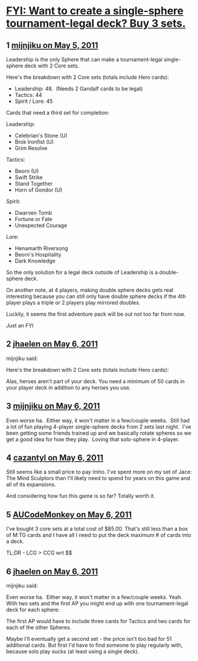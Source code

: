 # [FYI: Want to create a single-sphere tournament-legal deck?  Buy 3 sets.](https://community.fantasyflightgames.com/topic/46359-fyi-want-to-create-a-single-sphere-tournament-legal-deck-buy-3-sets/)

## 1 [mijnjiku on May 5, 2011](https://community.fantasyflightgames.com/topic/46359-fyi-want-to-create-a-single-sphere-tournament-legal-deck-buy-3-sets/?do=findComment&comment=464221)

Leadership is the only Sphere that can make a tournament-legal single-sphere deck with 2 Core sets.

Here's the breakdown with 2 Core sets (totals include Hero cards):

 * Leadership: 48.  (Needs 2 Gandalf cards to be legal)
 * Tactics: 44
 * Spirit / Lore: 45

Cards that need a third set for completion:

Leadership:

 * Celebrian's Stone (U)
 * Brok Ironfist (U)
 * Grim Resolve

Tactics:

 * Beorn (U)
 * Swift Strike
 * Stand Together
 * Horn of Gondor (U)

Spirit:

 * Dwarven Tomb
 * Fortune or Fate
 * Unexpected Courage

Lore:

 * Henamarth Riversong
 * Beorn's Hospitality
 * Dark Knowledge

So the only solution for a legal deck outside of Leadership is a double-sphere deck.

On another note, at 4 players, making double sphere decks gets real interesting because you can still only have double sphere decks if the 4th player plays a triple or 2 players play mirrored doubles.

Luckily, it seems the first adventure pack will be out not too far from now.

Just an FYI

## 2 [jhaelen on May 6, 2011](https://community.fantasyflightgames.com/topic/46359-fyi-want-to-create-a-single-sphere-tournament-legal-deck-buy-3-sets/?do=findComment&comment=464358)

mijnjiku said:

Here's the breakdown with 2 Core sets (totals include Hero cards):



Alas, heroes aren't part of your deck. You need a minimum of 50 cards in your player deck in addition to any heroes you use.

## 3 [mijnjiku on May 6, 2011](https://community.fantasyflightgames.com/topic/46359-fyi-want-to-create-a-single-sphere-tournament-legal-deck-buy-3-sets/?do=findComment&comment=464557)

Even worse ha.  Either way, it won't matter in a few/couple weeks.  Still had a lot of fun playing 4-player single-sphere decks from 2 sets last night.  I've been getting some friends trained up and we basically rotate spheres so we get a good idea for how they play.  Loving that solo-sphere in 4-player.

## 4 [cazantyl on May 6, 2011](https://community.fantasyflightgames.com/topic/46359-fyi-want-to-create-a-single-sphere-tournament-legal-deck-buy-3-sets/?do=findComment&comment=464585)

Still seems like a small price to pay imho. I've spent more on my set of Jace: The Mind Sculptors than I'll likely need to spend for years on this game and all of its expansions.

And considering how fun this game is so far? Totally worth it.

## 5 [AUCodeMonkey on May 6, 2011](https://community.fantasyflightgames.com/topic/46359-fyi-want-to-create-a-single-sphere-tournament-legal-deck-buy-3-sets/?do=findComment&comment=464588)

I've bought 3 core sets at a total cost of $85.00. That's still less than a box of M:TG cards and I have all I need to put the deck maximum # of cards into a deck.

TL;DR - LCG > CCG wrt $$

## 6 [jhaelen on May 6, 2011](https://community.fantasyflightgames.com/topic/46359-fyi-want-to-create-a-single-sphere-tournament-legal-deck-buy-3-sets/?do=findComment&comment=464736)

mijnjiku said:

Even worse ha.  Either way, it won't matter in a few/couple weeks.
Yeah. With two sets and the first AP you might end up with one tournament-legal deck for each sphere:

The first AP would have to include three cards for Tactics and two cards for each of the other Spheres.

Maybe I'll eventually get a second set - the price isn't too bad for 51 additional cards. But first I'd have to find someone to play regularly with, because solo play sucks (at least using a single deck).

